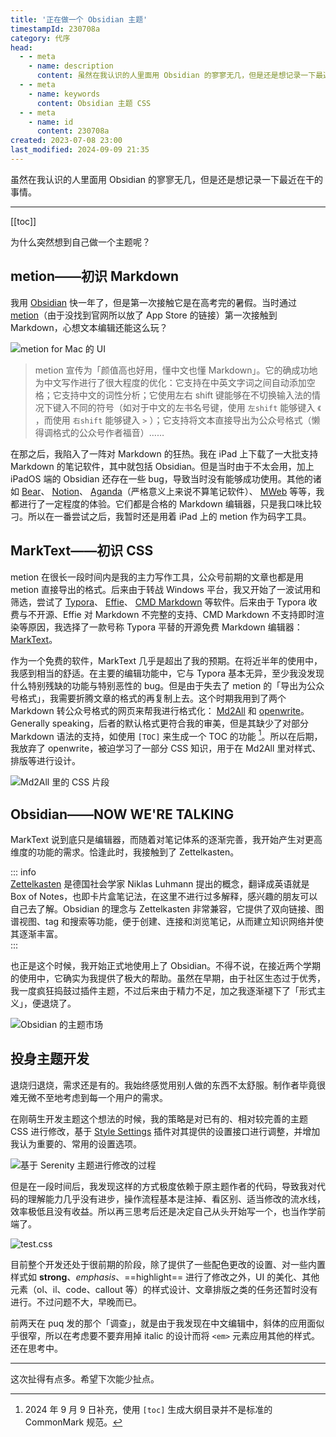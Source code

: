 ```yaml
---
title: '正在做一个 Obsidian 主题'
timestampId: 230708a
category: 代序
head:
  - - meta
    - name: description
      content: 虽然在我认识的人里面用 Obsidian 的寥寥无几，但是还是想记录一下最近在干的事情。
  - - meta
    - name: keywords
      content: Obsidian 主题 CSS
  - - meta
    - name: id
      content: 230708a
created: 2023-07-08 23:00
last_modified: 2024-09-09 21:35
---
```


虽然在我认识的人里面用 Obsidian 的寥寥无几，但是还是想记录一下最近在干的事情。

---

[[toc]]

为什么突然想到自己做一个主题呢？

## metion——初识 Markdown

我用 [Obsidian](https://obsidian.md/) 快一年了，但是第一次接触它是在高考完的暑假。当时通过 [metion](https://apps.apple.com/cn/app/metion-中文写作者的笔记工具/id1530965242)（由于没找到官网所以放了 App Store 的链接）第一次接触到 Markdown，心想文本编辑还能这么玩？

![metion for Mac 的 UI](making_obsidian_theme_assets/ATTCH_20240727152313802.png)

> metion 宣传为「颜值高也好用，懂中文也懂 Markdown」。它的确成功地为中文写作进行了很大程度的优化：它支持在中英文字词之间自动添加空格；它支持中文的词性分析；它使用左右 shift 键能够在不切换输入法的情况下键入不同的符号（如对于中文的左书名号键，使用 `左shift` 能够键入 `《` ，而使用 `右shift` 能够键入 `>` ）；它支持将文本直接导出为公众号格式（懒得调格式的公众号作者福音）……

在那之后，我陷入了一阵对 Markdown 的狂热。我在 iPad 上下载了一大批支持 Markdown 的笔记软件，其中就包括 Obsidian。但是当时由于不太会用，加上 iPadOS 端的 Obsidian 还存在一些 bug，导致当时没有能够成功使用。其他的诸如 [Bear](https://bear.app/cn/)、 [Notion](https://www.notion.so/product?fredir=1)、 [Aganda](https://agenda.com)（严格意义上来说不算笔记软件）、 [MWeb](https://www.mweb.im/cn/index.html) 等等，我都进行了一定程度的体验。它们都是合格的 Markdown 编辑器，只是我口味比较刁。所以在一番尝试之后，我暂时还是用着 iPad 上的 metion 作为码字工具。

## MarkText——初识 CSS

metion 在很长一段时间内是我的主力写作工具，公众号前期的文章也都是用 metion 直接导出的格式。后来由于转战 Windows 平台，我又开始了一波试用和筛选，尝试了 [Typora](https://typora.io/#download)、 [Effie](https://www.effie.co)、 [CMD Markdown](https://www.zybuluo.com/cmd/) 等软件。后来由于 Typora 收费与不开源、Effie 对 Markdown 不完整的支持、CMD Markdown 不支持即时渲染等原因，我选择了一款号称 Typora 平替的开源免费 Markdown 编辑器： [MarkText](https://github.com/marktext/marktext)。

作为一个免费的软件，MarkText 几乎是超出了我的预期。在将近半年的使用中，我感到相当的舒适。在主要的编辑功能中，它与 Typora 基本无异，至少我没发现什么特别残缺的功能与特别恶性的 bug。但是由于失去了 metion 的「导出为公众号格式」，我需要折腾文章的格式的再复制上去。这个时期我用到了两个 Markdown 转公众号格式的网页来帮我进行格式化： [Md2All](http://md.aclickall.com) 和 [openwrite](https://md.openwrite.cn)。Generally speaking，后者的默认格式更符合我的审美，但是其缺少了对部分 Markdown 语法的支持，如使用 `[TOC]` 来生成一个 TOC 的功能 [^1]。所以在后期，我放弃了 openwrite，被迫学习了一部分 CSS 知识，用于在 Md2All 里对样式、排版等进行设计。

![Md2All 里的 CSS 片段](making_obsidian_theme_assets/ATTCH_20240727152313844.png)

## Obsidian——NOW WE'RE TALKING

MarkText 说到底只是编辑器，而随着对笔记体系的逐渐完善，我开始产生对更高维度的功能的需求。恰逢此时，我接触到了 Zettelkasten。

::: info  
[Zettelkasten](https://en.wikipedia.org/wiki/Zettelkasten) 是德国社会学家 Niklas Luhmann 提出的概念，翻译成英语就是 Box of Notes，也即卡片盒笔记法，在这里不进行过多解释，感兴趣的朋友可以自己去了解。Obsidian 的理念与 Zettelkasten 非常兼容，它提供了双向链接、图谱视图、tag 和搜索等功能，便于创建、连接和浏览笔记，从而建立知识网络并使其逐渐丰富。  
:::

也正是这个时候，我开始正式地使用上了 Obsidian。不得不说，在接近两个学期的使用中，它确实为我提供了极大的帮助。虽然在早期，由于社区生态过于优秀，我一度疯狂捣鼓过插件主题，不过后来由于精力不足，加之我逐渐褪下了「形式主义」，便退烧了。

![Obsidian 的主题市场](making_obsidian_theme_assets/ATTCH_20240727152313922.png)

## 投身主题开发

退烧归退烧，需求还是有的。我始终感觉用别人做的东西不太舒服。制作者毕竟很难无微不至地考虑到每一个用户的需求。

在刚萌生开发主题这个想法的时候，我的策略是对已有的、相对较完善的主题 CSS 进行修改，基于 [Style Settings](https://github.com/mgmeyers/obsidian-style-settings) 插件对其提供的设置接口进行调整，并增加我认为重要的、常用的设置选项。

![基于 Serenity 主题进行修改的过程](making_obsidian_theme_assets/ATTCH_20240727152313959.png)

但是在一段时间后，我发现这样的方式极度依赖于原主题作者的代码，导致我对代码的理解能力几乎没有进步，操作流程基本是注掉、看区别、适当修改的流水线，效率极低且没有收益。所以再三思考后还是决定自己从头开始写一个，也当作学前端了。

![test.css](making_obsidian_theme_assets/ATTCH_20240727152313979.png)

目前整个开发还处于很前期的阶段，除了提供了一些配色更改的设置、对一些内置样式如 **strong**、*emphasis*、==highlight== 进行了修改之外，UI 的美化、其他元素（ol、il、code、callout 等）的样式设计、文章排版之类的任务还暂时没有进行。不过问题不大，早晚而已。

前两天在 puq 发的那个「调查」，就是由于我发现在中文编辑中，斜体的应用面似乎很窄，所以在考虑要不要弃用掉 italic 的设计而将 `<em>` 元素应用其他的样式。还在思考中。

---

这次扯得有点多。希望下次能少扯点。

[^1]: 2024 年 9 月 9 日补充，使用 `[toc]` 生成大纲目录并不是标准的 CommonMark 规范。
